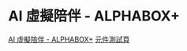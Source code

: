 # AI 虛擬陪伴 - ALPHABOX+

[AI 虛擬陪伴 - ALPHABOX+](https://tami1118.github.io/hex-2023web-week8/)
[元件測試頁](https://tami1118.github.io/hex-2023web-week8/test.html)